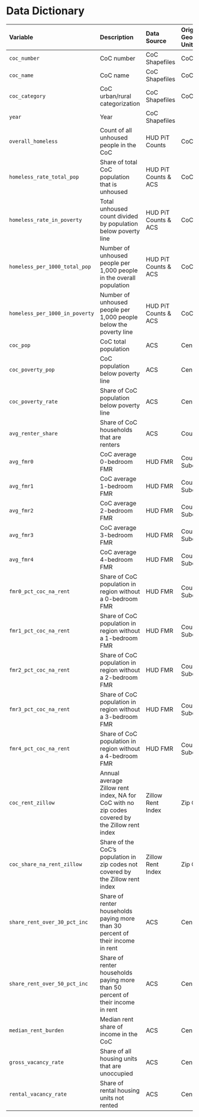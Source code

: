 # Data Dictionary

| Variable                       | Description                                                                                     | Data Source          | Original Geographic Unit  | Creator Target             |
|:-------------------------------|:------------------------------------------------------------------------------------------------|:---------------------|:--------------------------|:---------------------------|
| `coc_number`                   | CoC number                                                                                      | CoC Shapefiles       | CoC                       | coc\_categories            |
| `coc_name`                     | CoC name                                                                                        | CoC Shapefiles       | CoC                       | coc\_categories            |
| `coc_category`                 | CoC urban/rural categorization                                                                  | CoC Shapefiles       | CoC                       | coc\_categories            |
| `year`                         | Year                                                                                            | CoC Shapefiles       |                           | pit\_rates                 |
| `overall_homeless`             | Count of all unhoused people in the CoC                                                         | HUD PiT Counts       | CoC                       | pit\_rates                 |
| `homeless_rate_total_pop`      | Share of total CoC population that is unhoused                                                  | HUD PiT Counts & ACS | CoC & County              | pit\_rates                 |
| `homeless_rate_in_poverty`     | Total unhoused count divided by population below poverty line                                   | HUD PiT Counts & ACS | CoC & County              | pit\_rates                 |
| `homeless_per_1000_total_pop`  | Number of unhoused people per 1,000 people in the overall population                            | HUD PiT Counts & ACS | CoC & County              | pit\_rates                 |
| `homeless_per_1000_in_poverty` | Number of unhoused people per 1,000 people below the poverty line                               | HUD PiT Counts & ACS | CoC & County              | pit\_rates                 |
| `coc_pop`                      | CoC total population                                                                            | ACS                  | Census Tract              | coc\_populations           |
| `coc_poverty_pop`              | CoC population below poverty line                                                               | ACS                  | Census Tract              | coc\_populations           |
| `coc_poverty_rate`             | Share of CoC population below poverty line                                                      | ACS                  | Census Tract              | coc\_populations           |
| `avg_renter_share`             | Share of CoC households that are renters                                                        | ACS                  | County                    | coc\_renter\_shares        |
| `avg_fmr0`                     | CoC average 0-bedroom FMR                                                                       | HUD FMR              | County/County Subdivision | coc\_fmr                   |
| `avg_fmr1`                     | CoC average 1-bedroom FMR                                                                       | HUD FMR              | County/County Subdivision | coc\_fmr                   |
| `avg_fmr2`                     | CoC average 2-bedroom FMR                                                                       | HUD FMR              | County/County Subdivision | coc\_fmr                   |
| `avg_fmr3`                     | CoC average 3-bedroom FMR                                                                       | HUD FMR              | County/County Subdivision | coc\_fmr                   |
| `avg_fmr4`                     | CoC average 4-bedroom FMR                                                                       | HUD FMR              | County/County Subdivision | coc\_fmr                   |
| `fmr0_pct_coc_na_rent`         | Share of CoC population in region without a 0-bedroom FMR                                       | HUD FMR              | County/County Subdivision | coc\_fmr                   |
| `fmr1_pct_coc_na_rent`         | Share of CoC population in region without a 1-bedroom FMR                                       | HUD FMR              | County/County Subdivision | coc\_fmr                   |
| `fmr2_pct_coc_na_rent`         | Share of CoC population in region without a 2-bedroom FMR                                       | HUD FMR              | County/County Subdivision | coc\_fmr                   |
| `fmr3_pct_coc_na_rent`         | Share of CoC population in region without a 3-bedroom FMR                                       | HUD FMR              | County/County Subdivision | coc\_fmr                   |
| `fmr4_pct_coc_na_rent`         | Share of CoC population in region without a 4-bedroom FMR                                       | HUD FMR              | County/County Subdivision | coc\_fmr                   |
| `coc_rent_zillow`              | Annual average Zillow rent index, NA for CoC with no zip codes covered by the Zillow rent index | Zillow Rent Index    | Zip Code                  | coc\_zillow\_rent          |
| `coc_share_na_rent_zillow`     | Share of the CoC’s population in zip codes not covered by the Zillow rent index                 | Zillow Rent Index    | Zip Code                  | coc\_zillow\_rent          |
| `share_rent_over_30_pct_inc`   | Share of renter households paying more than 30 percent of their income in rent                  | ACS                  | Census Tract              | coc\_rent\_burdened\_share |
| `share_rent_over_50_pct_inc`   | Share of renter households paying more than 50 percent of their income in rent                  | ACS                  | Census Tract              | coc\_rent\_burdened\_share |
| `median_rent_burden`           | Median rent share of income in the CoC                                                          | ACS                  | Census Tract              | coc\_rent\_burdened\_share |
| `gross_vacancy_rate`           | Share of all housing units that are unoccupied                                                  | ACS                  | Census Tract              | coc\_rental\_vacancy\_rate |
| `rental_vacancy_rate`          | Share of rental housing units not rented                                                        | ACS                  | Census Tract              | coc\_rental\_vacancy\_rate |
